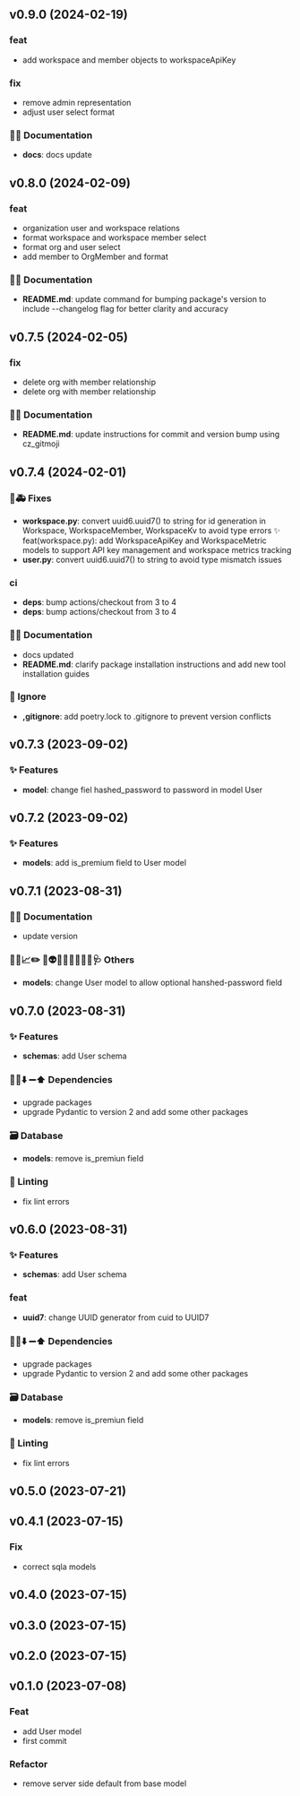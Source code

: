 ## v0.9.0 (2024-02-19)

### feat

- add workspace and member objects to workspaceApiKey

### fix

- remove admin representation
- adjust user select format

### 📝💡 Documentation

- **docs**: docs update

## v0.8.0 (2024-02-09)

### feat

- organization user and workspace relations
- format workspace and workspace member select
- format org and user select
- add member to OrgMember and format

### 📝💡 Documentation

- **README.md**: update command for bumping package's version to include --changelog flag for better clarity and accuracy

## v0.7.5 (2024-02-05)

### fix

- delete org with member relationship
- delete org with member relationship

### 📝💡 Documentation

- **README.md**: update instructions for commit and version bump using cz_gitmoji

## v0.7.4 (2024-02-01)

### 🐛🚑️ Fixes

- **workspace.py**: convert uuid6.uuid7() to string for id generation in Workspace, WorkspaceMember, WorkspaceKv to avoid type errors ✨ feat(workspace.py): add WorkspaceApiKey and WorkspaceMetric models to support API key management and workspace metrics tracking
- **user.py**: convert uuid6.uuid7() to string to avoid type mismatch issues

### ci

- **deps**: bump actions/checkout from 3 to 4
- **deps**: bump actions/checkout from 3 to 4

### 📝💡 Documentation

- docs updated
- **README.md**: clarify package installation instructions and add new tool installation guides

### 🙈 Ignore

- **,gitignore**: add poetry.lock to .gitignore to prevent version conflicts

## v0.7.3 (2023-09-02)

### ✨ Features

- **model**: change fiel hashed_password to password in model User

## v0.7.2 (2023-09-02)

### ✨ Features

- **models**: add is_premium field to User model

## v0.7.1 (2023-08-31)

### 📝💡 Documentation

- update version

### 🔐🚧📈✏️ 💩👽️🍻💬🥚🌱🚩🥅🩺 Others

- **models**: change User model to allow optional hanshed-password field

## v0.7.0 (2023-08-31)

### ✨ Features

- **schemas**: add User schema

### 📌➕⬇️ ➖⬆️  Dependencies

- upgrade packages
- upgrade Pydantic to version 2 and add some other packages

### 🗃️ Database

- **models**: remove is_premiun field

### 🚨 Linting

- fix lint errors

## v0.6.0 (2023-08-31)

### ✨ Features

- **schemas**: add User schema

### feat

- **uuid7**: change UUID generator from cuid to UUID7

### 📌➕⬇️ ➖⬆️  Dependencies

- upgrade packages
- upgrade Pydantic to version 2 and add some other packages

### 🗃️ Database

- **models**: remove is_premiun field

### 🚨 Linting

- fix lint errors

## v0.5.0 (2023-07-21)

## v0.4.1 (2023-07-15)

### Fix

- correct sqla models

## v0.4.0 (2023-07-15)

## v0.3.0 (2023-07-15)

## v0.2.0 (2023-07-15)

## v0.1.0 (2023-07-08)

### Feat

- add User model
- first commit

### Refactor

- remove server side default from base model
